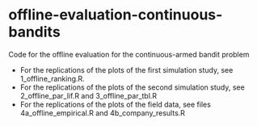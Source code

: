 # offline-evaluation-continuous-bandits
Code for the offline evaluation for the continuous-armed bandit problem

* For the replications of the plots of the first simulation study, see 1_offline_ranking.R.
* For the replications of the plots of the second simulation study, see 2_offline_par_lif.R and 3_offline_par_tbl.R
* For the replications of the plots of the field data, see files 4a_offline_empirical.R and 4b_company_results.R
